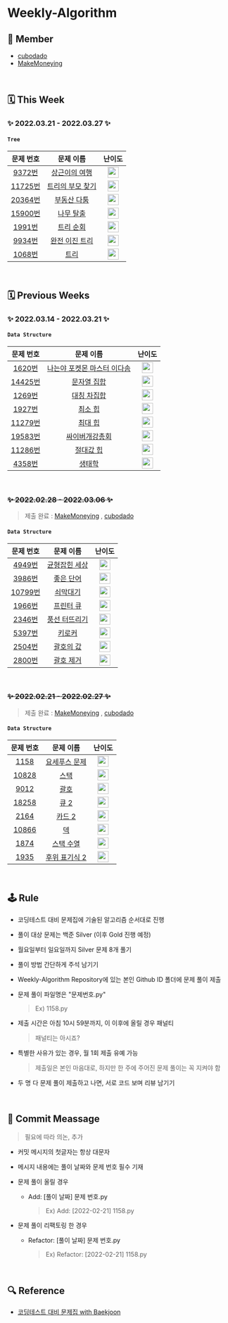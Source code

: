# Weekly-Algorithm

## 👥 Member

* [cubodado](https://github.com/cubodado)
* [MakeMoneying](https://github.com/Jihyeok11)

<br/>

## 🗓️ This Week

### ✨ 2022.03.21 - 2022.03.27 ✨

#### `Tree`

|                    문제 번호                     |                          문제 이름                           |                            난이도                            |
| :----------------------------------------------: | :----------------------------------------------------------: | :----------------------------------------------------------: |
|  [9372번](https://www.acmicpc.net/problem/9372)  | [상근이의 여행](https://www.acmicpc.net/problem/9372) | <img height="25px" width="25px" src="https://static.solved.ac/tier_small/8.svg"/> |
| [11725번](https://www.acmicpc.net/problem/11725) |     [트리의 부모 찾기](https://www.acmicpc.net/problem/11725)     | <img height="25px" width="25px" src="https://static.solved.ac/tier_small/9.svg"/> |
|  [20364번](https://www.acmicpc.net/problem/20364)  |     [부동산 다툼](https://www.acmicpc.net/problem/20364)      | <img height="25px" width="25px" src="https://static.solved.ac/tier_small/9.svg"/> |
|  [15900번](https://www.acmicpc.net/problem/15900)  |       [나무 탈출](https://www.acmicpc.net/problem/15900)        | <img height="25px" width="25px" src="https://static.solved.ac/tier_small/10.svg"/> |
| [1991번](https://www.acmicpc.net/problem/1991) |       [트리 순회](https://www.acmicpc.net/problem/1991)       | <img height="25px" width="25px" src="https://static.solved.ac/tier_small/10.svg"/> |
| [9934번](https://www.acmicpc.net/problem/9934) |   [완전 이진 트리](https://www.acmicpc.net/problem/9934)    | <img height="25px" width="25px" src="https://static.solved.ac/tier_small/10.svg"/> |
| [1068번](https://www.acmicpc.net/problem/1068) |      [트리](https://www.acmicpc.net/problem/1068)      | <img height="25px" width="25px" src="https://static.solved.ac/tier_small/11.svg"/> |


<br/>

## 🗓️ Previous Weeks

### ✨ 2022.03.14 - 2022.03.21 ✨

#### `Data Structure`

|                    문제 번호                     |                          문제 이름                           |                            난이도                            |
| :----------------------------------------------: | :----------------------------------------------------------: | :----------------------------------------------------------: |
|  [1620번](https://www.acmicpc.net/problem/1620)  | [나는야 포켓몬 마스터 이다솜](https://www.acmicpc.net/problem/1620) | <img height="25px" width="25px" src="https://static.solved.ac/tier_small/7.svg"/> |
| [14425번](https://www.acmicpc.net/problem/14425) |     [문자열 집합](https://www.acmicpc.net/problem/14425)     | <img height="25px" width="25px" src="https://static.solved.ac/tier_small/8.svg"/> |
|  [1269번](https://www.acmicpc.net/problem/1269)  |     [대칭 차집합](https://www.acmicpc.net/problem/1269)      | <img height="25px" width="25px" src="https://static.solved.ac/tier_small/8.svg"/> |
|  [1927번](https://www.acmicpc.net/problem/1927)  |       [최소 힙](https://www.acmicpc.net/problem/1927)        | <img height="25px" width="25px" src="https://static.solved.ac/tier_small/9.svg"/> |
| [11279번](https://www.acmicpc.net/problem/11279) |       [최대 힙](https://www.acmicpc.net/problem/11279)       | <img height="25px" width="25px" src="https://static.solved.ac/tier_small/9.svg"/> |
| [19583번](https://www.acmicpc.net/problem/19583) |   [싸이버개강총회](https://www.acmicpc.net/problem/19583)    | <img height="25px" width="25px" src="https://static.solved.ac/tier_small/10.svg"/> |
| [11286번](https://www.acmicpc.net/problem/11286) |      [절대값 힙](https://www.acmicpc.net/problem/11286)      | <img height="25px" width="25px" src="https://static.solved.ac/tier_small/10.svg"/> |
|  [4358번](https://www.acmicpc.net/problem/4358)  |        [생태학](https://www.acmicpc.net/problem/4358)        | <img height="25px" width="25px" src="https://static.solved.ac/tier_small/10.svg"/> |

<br/>


### ~~✨ 2022.02.28 - 2022.03.06 ✨~~

> 제출 완료 : [MakeMoneying](https://github.com/Jihyeok11) , [cubodado](https://github.com/cubodado)

#### `Data Structure`

|                    문제 번호                     |                       문제 이름                       |                            난이도                            |
| :----------------------------------------------: | :---------------------------------------------------: | :----------------------------------------------------------: |
|  [4949번](https://www.acmicpc.net/problem/4949)  | [균형잡힌 세상](https://www.acmicpc.net/problem/4949) | <img height="25px" width="25px" src="https://static.solved.ac/tier_small/7.svg"/> |
|  [3986번](https://www.acmicpc.net/problem/3986)  |   [좋은 단어](https://www.acmicpc.net/problem/3986)   | <img height="25px" width="25px" src="https://static.solved.ac/tier_small/7.svg"/> |
| [10799번](https://www.acmicpc.net/problem/10799) |   [쇠막대기](https://www.acmicpc.net/problem/10799)   | <img height="25px" width="25px" src="https://static.solved.ac/tier_small/8.svg"/> |
|  [1966번](https://www.acmicpc.net/problem/1966)  |   [프린터 큐](https://www.acmicpc.net/problem/1966)   | <img height="25px" width="25px" src="https://static.solved.ac/tier_small/8.svg"/> |
|  [2346번](https://www.acmicpc.net/problem/2346)  | [풍선 터뜨리기](https://www.acmicpc.net/problem/2346) | <img height="25px" width="25px" src="https://static.solved.ac/tier_small/8.svg"/> |
|  [5397번](https://www.acmicpc.net/problem/5397)  |    [키로커](https://www.acmicpc.net/problem/5397)     | <img height="25px" width="25px" src="https://static.solved.ac/tier_small/8.svg"/> |
|  [2504번](https://www.acmicpc.net/problem/2504)  |   [괄호의 값](https://www.acmicpc.net/problem/2504)   | <img height="25px" width="25px" src="https://static.solved.ac/tier_small/9.svg"/> |
|  [2800번](https://www.acmicpc.net/problem/2800)  |   [괄호 제거](https://www.acmicpc.net/problem/2800)   | <img height="25px" width="25px" src="https://static.solved.ac/tier_small/11.svg"/> |

<br/>

### ~~✨ 2022.02.21 - 2022.02.27 ✨~~

> 제출 완료 : [MakeMoneying](https://github.com/Jihyeok11) , [cubodado](https://github.com/cubodado)

#### `Data Structure`

|                   문제 번호                    |                       문제 이름                       |                            난이도                            |
| :--------------------------------------------: | :---------------------------------------------------: | :----------------------------------------------------------: |
|  [1158](https://www.acmicpc.net/problem/1158)  | [요세푸스 문제](https://www.acmicpc.net/problem/1158) | <img height="25px" width="25px" src="https://static.solved.ac/tier_small/6.svg"/> |
| [10828](https://www.acmicpc.net/problem/10828) |     [스택](https://www.acmicpc.net/problem/10828)     | <img height="25px" width="25px" src="https://static.solved.ac/tier_small/7.svg"/> |
|  [9012](https://www.acmicpc.net/problem/9012)  |     [괄호](https://www.acmicpc.net/problem/9012)      | <img height="25px" width="25px" src="https://static.solved.ac/tier_small/7.svg"/> |
| [18258](https://www.acmicpc.net/problem/18258) |     [큐 2](https://www.acmicpc.net/problem/18258)     | <img height="25px" width="25px" src="https://static.solved.ac/tier_small/7.svg"/> |
|  [2164](https://www.acmicpc.net/problem/2164)  |    [카드 2](https://www.acmicpc.net/problem/2164)     | <img height="25px" width="25px" src="https://static.solved.ac/tier_small/7.svg"/> |
| [10866](https://www.acmicpc.net/problem/10866) |      [덱](https://www.acmicpc.net/problem/10866)      | <img height="25px" width="25px" src="https://static.solved.ac/tier_small/7.svg"/> |
|  [1874](https://www.acmicpc.net/problem/1874)  |   [스택 수열](https://www.acmicpc.net/problem/1874)   | <img height="25px" width="25px" src="https://static.solved.ac/tier_small/8.svg"/> |
|  [1935](https://www.acmicpc.net/problem/1935)  | [후위 표기식 2](https://www.acmicpc.net/problem/1935) | <img height="25px" width="25px" src="https://static.solved.ac/tier_small/8.svg"/> |

<br/>

## 🕹 Rule

* 코딩테스트 대비 문제집에 기술된 알고리즘 순서대로 진행

* 풀이 대상 문제는 백준 Silver (이후 Gold 진행 예정)

* 월요일부터 일요일까지 Silver 문제 8개 풀기

* 풀이 방법 간단하게 주석 남기기

* Weekly-Algorithm Repository에 있는 본인 Github ID 폴더에 문제 풀이 제출

* 문제 풀이 파일명은 "문제번호.py"

  > Ex) 1158.py

* 제출 시간은 아침 10시 59분까지, 이 이후에 올릴 경우 패널티

  > 패널티는 아시죠?

* 특별한 사유가 있는 경우, 월 1회 제출 유예 가능

  > 제출일은 본인 마음대로, 하지만 한 주에 주어진 문제 풀이는 꼭 지켜야 함

* 두 명 다 문제 풀이 제출하고 나면, 서로 코드 보며 리뷰 남기기

<br/>

## 💬 Commit Meassage

> 필요에 따라 의논, 추가

* 커밋 메시지의 첫글자는 항상 대문자

* 메시지 내용에는 풀이 날짜와 문제 번호 필수 기재

* 문제 풀이 올릴 경우

  * Add: [풀이 날짜] 문제 번호.py

    > Ex) Add: [2022-02-21] 1158.py

* 문제 풀이 리팩토링 한 경우

  * Refactor: [풀이 날짜] 문제 번호.py

    > Ex) Refactor: [2022-02-21] 1158.py

<br/>

## 🔍 Reference

* [코딩테스트 대비 문제집 with Baekjoon](https://github.com/tony9402/baekjoon)

<br/>
